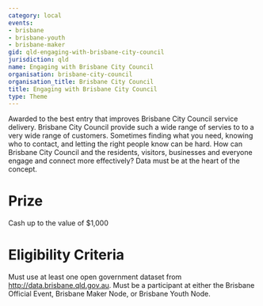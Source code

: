 ```yaml
---
category: local
events:
- brisbane
- brisbane-youth
- brisbane-maker
gid: qld-engaging-with-brisbane-city-council
jurisdiction: qld
name: Engaging with Brisbane City Council
organisation: brisbane-city-council
organisation_title: Brisbane City Council
title: Engaging with Brisbane City Council
type: Theme
---
```


Awarded to the best entry that improves Brisbane City Council service delivery. Brisbane City Council provide such a wide range of servies to to a very wide range of customers. Sometimes finding what you need, knowing who to contact, and letting the right people know can be hard. How can Brisbane City Council and the residents, visitors, businesses and everyone engage and connect more effectively? Data must be at the heart of the concept.

# Prize
Cash  up to the value of $1,000

# Eligibility Criteria
Must use at least one open government dataset from http://data.brisbane.qld.gov.au. Must be a participant at either the Brisbane Official Event, Brisbane Maker Node, or Brisbane Youth Node.